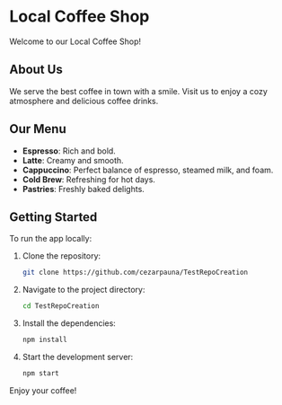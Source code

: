 # Local Coffee Shop

Welcome to our Local Coffee Shop!

## About Us
We serve the best coffee in town with a smile. Visit us to enjoy a cozy atmosphere and delicious coffee drinks.

## Our Menu
- **Espresso**: Rich and bold.
- **Latte**: Creamy and smooth.
- **Cappuccino**: Perfect balance of espresso, steamed milk, and foam.
- **Cold Brew**: Refreshing for hot days.
- **Pastries**: Freshly baked delights.

## Getting Started
To run the app locally:

1. Clone the repository:
   ```bash
   git clone https://github.com/cezarpauna/TestRepoCreation
   ```
2. Navigate to the project directory:
   ```bash
   cd TestRepoCreation
   ```
3. Install the dependencies:
   ```bash
   npm install
   ```
4. Start the development server:
   ```bash
   npm start
   ```

Enjoy your coffee!